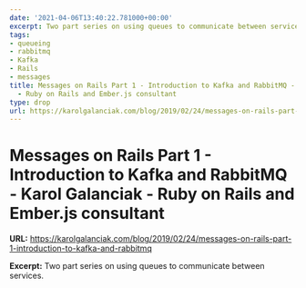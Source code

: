 ```yaml
---
date: '2021-04-06T13:40:22.781000+00:00'
excerpt: Two part series on using queues to communicate between services.
tags:
- queueing
- rabbitmq
- Kafka
- Rails
- messages
title: Messages on Rails Part 1 - Introduction to Kafka and RabbitMQ - Karol Galanciak
  - Ruby on Rails and Ember.js consultant
type: drop
url: https://karolgalanciak.com/blog/2019/02/24/messages-on-rails-part-1-introduction-to-kafka-and-rabbitmq
---
```


# Messages on Rails Part 1 - Introduction to Kafka and RabbitMQ - Karol Galanciak - Ruby on Rails and Ember.js consultant

**URL:** https://karolgalanciak.com/blog/2019/02/24/messages-on-rails-part-1-introduction-to-kafka-and-rabbitmq

**Excerpt:** Two part series on using queues to communicate between services.
